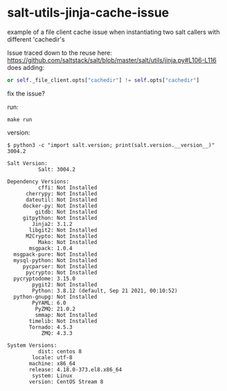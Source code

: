 # salt-utils-jinja-cache-issue
example of a file client cache issue when instantiating two salt callers with different 'cachedir's 

Issue traced down to the reuse here:
https://github.com/saltstack/salt/blob/master/salt/utils/jinja.py#L106-L116
does adding:
```python
or self._file_client.opts["cachedir"] != self.opts["cachedir"]
```
fix the issue?

run:
```
make run
```

version:

```terminal
$ python3 -c "import salt.version; print(salt.version.__version__)"
3004.2
```

```terminal
Salt Version:
          Salt: 3004.2

Dependency Versions:
          cffi: Not Installed
      cherrypy: Not Installed
      dateutil: Not Installed
     docker-py: Not Installed
         gitdb: Not Installed
     gitpython: Not Installed
        Jinja2: 3.1.2
       libgit2: Not Installed
      M2Crypto: Not Installed
          Mako: Not Installed
       msgpack: 1.0.4
  msgpack-pure: Not Installed
  mysql-python: Not Installed
     pycparser: Not Installed
      pycrypto: Not Installed
  pycryptodome: 3.15.0
        pygit2: Not Installed
        Python: 3.8.12 (default, Sep 21 2021, 00:10:52)
  python-gnupg: Not Installed
        PyYAML: 6.0
         PyZMQ: 21.0.2
         smmap: Not Installed
       timelib: Not Installed
       Tornado: 4.5.3
           ZMQ: 4.3.3

System Versions:
          dist: centos 8
        locale: utf-8
       machine: x86_64
       release: 4.18.0-373.el8.x86_64
        system: Linux
       version: CentOS Stream 8
```
